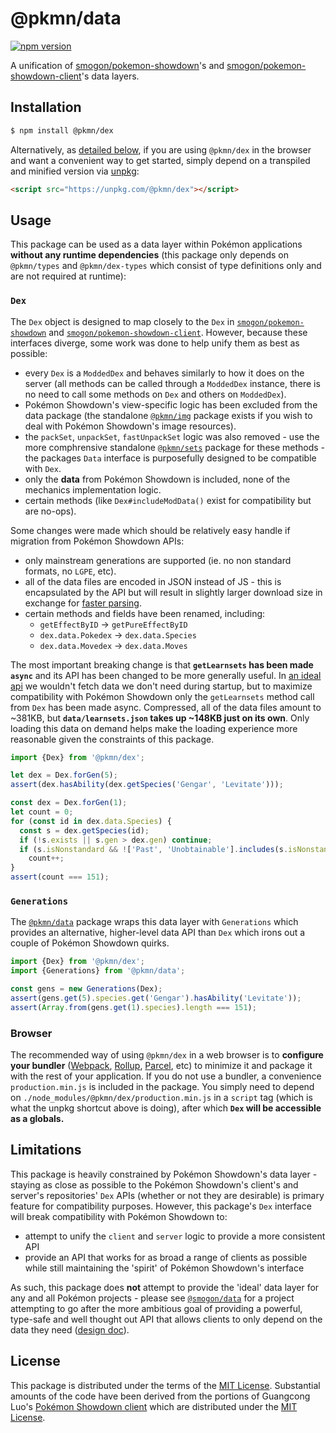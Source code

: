 # @pkmn/data

[![npm version](https://img.shields.io/npm/v/@pkmn/dex.svg)](https://www.npmjs.com/package/@pkmn/dex)&nbsp;

A unification of [smogon/pokemon-showdown][2]'s and [smogon/pokemon-showdown-client][3]'s data
layers.

## Installation

```sh
$ npm install @pkmn/dex
```

Alternatively, as [detailed below](#browser), if you are using `@pkmn/dex` in the browser and want
a convenient way to get started, simply depend on a transpiled and minified version via [unpkg][5]:

```html
<script src="https://unpkg.com/@pkmn/dex"></script>
```

## Usage

This package can be used as a data layer within Pokémon applications **without any runtime
dependencies** (this package only depends on `@pkmn/types` and `@pkmn/dex-types` which consist of
type definitions only and are not required at runtime):

### `Dex`

The `Dex` object is designed to map closely to the `Dex` in [`smogon/pokemon-showdown`][2] and
[`smogon/pokemon-showdown-client`][3]. However, because these interfaces diverge, some work was
done to help unify them as best as possible:

- every `Dex` is a `ModdedDex` and behaves similarly to how it does on the server (all methods can
  be called through a `ModdedDex` instance, there is no need to call some methods on `Dex` and
  others on `ModdedDex`).
- Pokémon Showdown's view-specific logic has been excluded from the data package (the standalone
  [`@pkmn/img`][0] package exists if you wish to deal with Pokémon Showdown's image resources).
- the `packSet`, `unpackSet`, `fastUnpackSet` logic was also removed - use the more comphrensive
  standalone [`@pkmn/sets`][12] package for these methods - the packages `Data` interface is
  purposefully designed to be compatible with `Dex`.
- only the **data** from Pokémon Showdown is included, none of the mechanics implementation logic.
- certain methods (like `Dex#includeModData()` exist for compatibility but are no-ops).

Some changes were made which should be relatively easy handle if migration from Pokémon Showdown
APIs:

- only mainstream generations are supported (ie. no non standard formats, no `LGPE`, etc).
- all of the data files are encoded in JSON instead of JS - this is encapsulated by the API but will
  result in slightly larger download size in exchange for [faster parsing][11].
- certain methods and fields have been renamed, including:
  - `getEffectByID` → `getPureEffectByID`
  - `dex.data.Pokedex` → `dex.data.Species`
  - `dex.data.Movedex` → `dex.data.Moves`

The most important breaking change is that **`getLearnsets` has been made `async`** and its API has
been changed to be more generally useful. In [an ideal api](#limitations) we wouldn't fetch data
we don't need during startup, but to maximize compatibility with Pokémon Showdown only the
`getLearnsets` method call from `Dex` has been made async. Compressed, all of the data files
amount to ~381KB, but **`data/learnsets.json` takes up ~148KB just on its own**. Only loading this
data on demand helps make the loading experience more reasonable given the constraints of this
package.

```ts
import {Dex} from '@pkmn/dex';

let dex = Dex.forGen(5);
assert(dex.hasAbility(dex.getSpecies('Gengar', 'Levitate')));

const dex = Dex.forGen(1);
let count = 0;
for (const id in dex.data.Species) {
  const s = dex.getSpecies(id);
  if (!s.exists || s.gen > dex.gen) continue;
  if (s.isNonstandard && !['Past', 'Unobtainable'].includes(s.isNonstandard)) continue;
    count++;
}
assert(count === 151);
```

### `Generations`

The [`@pkmn/data`][13] package wraps this data layer with `Generations` which  provides an
alternative, higher-level data API than `Dex` which irons out a couple of Pokémon Showdown quirks.

```ts
import {Dex} from '@pkmn/dex';
import {Generations} from '@pkmn/data';

const gens = new Generations(Dex);
assert(gens.get(5).species.get('Gengar').hasAbility('Levitate'));
assert(Array.from(gens.get(1).species).length === 151);
```

### Browser

The recommended way of using `@pkmn/dex` in a web browser is to **configure your bundler**
([Webpack][6], [Rollup][7], [Parcel][8], etc) to minimize it and package it with the rest of your
application. If you do not use a bundler, a convenience `production.min.js` is included in the
package. You simply need to depend on `./node_modules/@pkmn/dex/production.min.js` in a `script`
tag (which is what the unpkg shortcut above is doing), after which **`Dex` will be accessible as a
globals.**

## Limitations

This package is heavily constrained by Pokémon Showdown's data layer - staying as close as possible
to the Pokémon Showdown's client's and server's repositories' `Dex` APIs (whether or not they are
desirable) is  primary feature for compatibility purposes. However, this package's `Dex` interface
will break compatibility with Pokémon Showdown to:

- attempt to unify the `client` and `server` logic to provide a more consistent API
- provide an API that works for as broad a range of clients as possible while still maintaining the
 'spirit' of Pokémon Showdown's interface

As such, this package does **not** attempt to provide the 'ideal' data layer for any and all
Pokémon projects - please see [`@smogon/data`][4] for a project attempting to go after the more
ambitious goal of providing a powerful, type-safe and well thought out API that allows clients to
only depend on the data they need ([design doc][9]).

## License

This package is distributed under the terms of the [MIT License][1].
Substantial amounts of the code have been derived from the portions of Guangcong
Luo's [Pokémon Showdown client][3] which are distributed under the [MIT License][10].

  [0]: https://github.com/pkmn/ps/blob/master/img/
  [1]: https://github.com/pkmn/ps/blob/master/dex/LICENSE
  [2]: https://github.com/smogon/pokemon-showdown
  [3]: https://github.com/smogon/pokemon-showdown-client
  [4]: https://github.com/smogon/data
  [5]: https://unpkg.com/
  [6]: https://webpack.js.org/
  [7]: https://rollupjs.org/
  [8]: https://parceljs.org/
  [9]: https://pkmn.cc/ps-core-design
  [10]: https://github.com/smogon/pokemon-showdown-client/blob/master/src/battle.ts#L6
  [11]: https://github.com/GoogleChromeLabs/json-parse-benchmark
  [12]: https://github.com/pkmn/ps/blob/master/sets/
  [13]: https://github.com/pkmn/ps/blob/master/data
